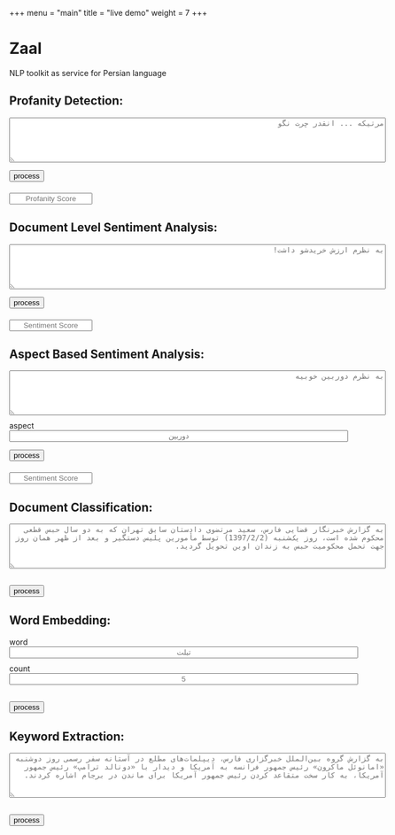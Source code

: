 +++
menu = "main"
title = "live demo"
weight = 7
+++

<html lang="en">
<head>
  <title>Zaal</title>
  <meta charset="utf-8">
  <meta name="viewport" content="width=device-width, initial-scale=1">
  <link rel="stylesheet" href="https://maxcdn.bootstrapcdn.com/bootstrap/3.3.7/css/bootstrap.min.css">
  <script src="https://ajax.googleapis.com/ajax/libs/jquery/3.3.1/jquery.min.js"></script>
  <script src="https://maxcdn.bootstrapcdn.com/bootstrap/3.3.7/js/bootstrap.min.js"></script>
</head>
<body>

<script type="text/javascript" language="javascript">

function sortByKey(array, key) {
return array.sort(function(a, b) {
    var x = a[key]; var y = b[key];
    return ((x > y) ? -1 : ((x < y) ? 1 : 0));
});
}

function userActionProfanityDetector() {
    var xhttp = new XMLHttpRequest();
    xhttp.open("POST", "http://88.99.203.40:9691/Zaal/api", false);
    xhttp.setRequestHeader("Content-type", "application/json");
    xhttp.setRequestHeader('Access-Control-Allow-Origin', '*');
    var doc = document.getElementById("document_pda").value.replace(/[\n"']/g, "");
    var load = `{"method": "profanity_detection", "args":{"document":"${doc}"}}`;
    xhttp.send(load);
    if (xhttp.status == 200) {
        var obj = JSON.parse(xhttp.responseText);
        document.getElementById("score_pd").value = obj.results.pay_load.profanity_score
    } else if (xhttp.status == 401) {
          alert(xhttp.responseText)
    }
    else {
        alert("No connection to server ...")
    }
}


function userActionDSA() {
    var xhttp = new XMLHttpRequest();
    xhttp.open("POST", "http://88.99.203.40:9691/Zaal/api", false);
    xhttp.setRequestHeader("Content-type", "application/json");
    xhttp.setRequestHeader('Access-Control-Allow-Origin', '*');
    var doc = document.getElementById("document_dsa").value.replace(/[\n"']/g, "");
    var load = `{"method": "sentiment_analyzer", "args":{"document":"${doc}"}}`;
    xhttp.send(load);
    if (xhttp.status == 200) {
        var obj = JSON.parse(xhttp.responseText);
        document.getElementById("score_dsa").value = obj.results.pay_load.sentiment_score
    } else if (xhttp.status == 401) {
          alert(xhttp.responseText)
    }
    else {
        alert("No connection to server ...")
    }
}

function userActionASA() {
    var xhttp = new XMLHttpRequest();
    xhttp.open("POST", "http://88.99.203.40:9691/Zaal/api", false);
    xhttp.setRequestHeader("Content-type", "application/json");
    xhttp.setRequestHeader('Access-Control-Allow-Origin', '*');
    var doc = document.getElementById("document_asa").value.replace(/[\n"']/g, "");
    var aspect = document.getElementById("aspect").value.replace(/[\n"']/g, "");
    
    var load = `{"method": "aspect_sentiment_analyzer", "args":{"document": "${doc}", "aspect": "${aspect}"}}`;
    
    xhttp.send(load);
    if (xhttp.status == 200) {
        var obj = JSON.parse(xhttp.responseText);
        document.getElementById("score_asa").value = obj.results.pay_load.sentiment_score
    } else if (xhttp.status == 401) {
          alert(xhttp.responseText)
    }
    else {
        alert("An error occurred ...")
    }
}


function json2table(json, classes) {
  var cols = Object.keys(json[0]);
  var headerRow = '';
  var bodyRows = '';
  classes = classes || '';
  cols.map(function(col) {
  headerRow += '<th>' + col + '</th>';
});

json.map(function(row) {
  bodyRows += '<tr>';

  cols.map(function(colName) {
  bodyRows += '<td>' + row[colName] + '</td>';
});

  bodyRows += '</tr>';
});

return '<table class="table table-striped text-center" style="display:inline; width:300px; text-align:center" ><thead><tr>' +
       headerRow +
       '</tr></thead><tbody>' +
       bodyRows +
       '</tbody></table>';
}

function userActionDC() {
    var xhttp = new XMLHttpRequest();
    xhttp.open("POST", "http://88.99.203.40:9691/Zaal/api", false);
    xhttp.setRequestHeader("Content-type", "application/json");
    xhttp.setRequestHeader('Access-Control-Allow-Origin', '*');
    var doc = document.getElementById("document_dc").value.replace(/[\n"']/g, "");
    var load = `{"method": "document_classifier", "args":{"document":"${doc}"}}`;
    xhttp.send(load);
    if (xhttp.status == 200) {
        var data = []
        var responseJson = JSON.parse(xhttp.responseText);
      
        for (var key in responseJson.results.pay_load) {
                if (data.indexOf(key) === -1) {
                    data.push({"class": key, "class_weight": responseJson.results.pay_load[key]});
                }
            }
      sortByKey(data, "class_weight")
      document.getElementById('classTable').innerHTML = json2table(data);
    } else if (xhttp.status == 401) {
          alert(xhttp.responseText)
    }
    else {
        alert("No connection to server ...")
    }
}

String.prototype.allReplace = function(obj) {
    var retStr = this;
    for (var x in obj) {
        retStr = retStr.replace(new RegExp(x, 'g'), obj[x]);
    }
    return retStr;
};

function isBlank(str) {
    return (!str || /^\s*$/.test(str));
}

function userActionEE() {
    var xhttp = new XMLHttpRequest();
    xhttp.open("POST", "http://88.99.203.40:9691/Zaal/api", false);
    xhttp.setRequestHeader("Content-type", "application/json");
    xhttp.setRequestHeader('Access-Control-Allow-Origin', '*');
    var word = document.getElementById("word").value.replace(/[\n"']/g, "");
    var k = document.getElementById("k").value.allReplace({"۰": "0", "۱": "1", "۲": "2", "۳": "3", "۴": "4", "۵": "5", "۶": "6", "۷": "7", "۸": "8", "۹": "9"})
    
    if (isBlank(k)){
    k = 1
    }
    var load = `{"method": "word_suggester", "args":{"word": "${word}", "k-nearest": ${k}}}`;
    
    xhttp.send(load);
    if (xhttp.status == 200) {
        var data = []
        var responseJson = JSON.parse(xhttp.responseText);
        for (var key in responseJson.results.pay_load) {
                if (data.indexOf(key) === -1) {
                    data.push({"word": key, "simlarity_score": responseJson.results.pay_load[key]});
                }
            }
      sortByKey(data, "simlarity_score")
      document.getElementById('classTableEE').innerHTML = json2table(data);
    } else if (xhttp.status == 401) {
          alert(xhttp.responseText)
    }
    else {
        alert("An error occurred ...")
    }
}

function userActionKWE() {
    var xhttp = new XMLHttpRequest();
    xhttp.open("POST", "http://88.99.203.40:9691/Zaal/api", false);
    xhttp.setRequestHeader("Content-type", "application/json");
    xhttp.setRequestHeader('Access-Control-Allow-Origin', '*');
    var doc = document.getElementById("document_kwe").value.replace(/[\n"']/g, "");
    var load = `{"method": "keyword_extractor", "args":{"document":"${doc}"}}`;
    xhttp.send(load);
    if (xhttp.status == 200) {
        var data = []
        var responseJson = JSON.parse(xhttp.responseText);
        for (var key in responseJson.results.pay_load) {
                if (data.indexOf(key) === -1) {
                    data.push({"word": key, "word_weight": responseJson.results.pay_load[key]});
                }
            }
        
      sortByKey(data, "word_weight")
      document.getElementById('classTableKWE').innerHTML = json2table(data);
    } else if (xhttp.status == 401) {
          alert(xhttp.responseText)
    }
    else {
        alert("No connection to server ...")
    }
}

</script>

<div class="jumbotron text-center">
  <h1>Zaal</h1>
  <p>NLP toolkit as service for Persian language</p> 
</div>


<div class="container">
       <h2>Profanity Detection: </h2>
       <form>
         <div class="form-group">
            <textarea class="form-control" placeholder="مرتیکه ... انقدر چرت نگو" rows="5" dir="rtl" id="document_pda" name="document" style='display:inline; width:680px;'></textarea>
        </div> 
       </form>
</div>

<div class="submitbutton text-center" style="margin-top:10px">
<button onclick="userActionProfanityDetector()" type="button" class="btn btn-success">process</button>
</div>

<div class="myscore_psore text-center" style="margin-top:20px">
<input type="text" placeholder="Profanity Score" name="name" id="score_pd" class="form-control"  style='display:inline; width:150px; text-align:center'/>
</div>


<div class="container">
       <h2>Document Level Sentiment Analysis: </h2>
       <form>
         <div class="form-group">
            <textarea class="form-control" placeholder="به نظرم ارزش خریدشو داشت!" rows="5" dir="rtl" id="document_dsa" name="document" style='display:inline; width:680px;'></textarea>
        </div> 
       </form>
</div>

<div class="submitbutton text-center" style="margin-top:10px">
<button onclick="userActionDSA()" type="button" class="btn btn-success">process</button>
</div>

<div class="myscore_dsa text-center" style="margin-top:20px">
<input type="text" placeholder="Sentiment Score" name="name" id="score_dsa" class="form-control"  style='display:inline; width:150px; text-align:center'/>
</div>


<div class="container">
         <h2>Aspect Based Sentiment Analysis: </h2>
       <form>
        <div class="form-group">
            <textarea class="form-control" placeholder="به نظرم دوربین خوبیه" rows="5" dir="rtl" id="document_asa" name="document" style='display:inline; width:680px;'></textarea>
        </div> 
        <div class="input-group" style="margin-top:10px">
        <span class="input-group-addon">aspect</span>
            <input dir="rtl" id="aspect" type="text" class="form-control" placeholder="دوربین"  name="document" style='display:inline; text-align:center; width:612px;'>
        </div>
       </form>
</div>

<div class="submitbutton text-center" style="margin-top:10px">
<button onclick="userActionASA()" type="button" class="btn btn-success">process</button>
</div>

<div class="myscore_asa text-center" style="margin-top:20px">
<input type="text" placeholder="Sentiment Score" name="name" id="score_asa" class="form-control"  style='display:inline; width:150px; text-align:center'/>
</div>


<div class="container">
      <h2>Document Classification:</h2>
       <form>
        <div class="form-group">
            <textarea class="form-control" placeholder="به گزارش خبرنگار قضایی فارس، سعید مرتضوی دادستان سابق تهران که به دو سال حبس قطعی محکوم شده است، روز یک‌شنبه (1397/2/2) توسط مأمورین پلیس دستگیر و بعد از ظهر همان روز جهت تحمل محکومیت حبس به زندان اوین تحویل گردید." rows="5" dir="rtl" id="document_dc" name="document" style='display:inline; width:680px;'></textarea>
        </div>
       </form>
</div>

<div class="submitbutton text-center" style="margin-top:30px">
<button onclick="userActionDC()" type="button" class="btn btn-success">process</button>
</div>

<div id="classTable" class="dc_table text-center" style="margin-top:30px;" ></div>

<div class="container">
      <h2>Word Embedding:</h2>
       <form>
        <div class="input-group">
            <span class="input-group-addon">word</span>
            <input dir="rtl" id="word" type="text" class="form-control" name="document" placeholder="تبلت" style='display:inline; text-align:center; width:630px;'>
        </div>
        <div class="input-group" style="margin-top:10px">
        <span class="input-group-addon">count</span>
            <input dir="rtl" id="k" type="text" class="form-control" name="document" placeholder="5" style='display:inline; text-align:center; width:630px;'>
        </div>
       </form>
</div>

<div class="submitbutton text-center" style="margin-top:30px">
<button onclick="userActionEE()" type="button" class="btn btn-success">process</button>
</div>

<div id="classTableEE" class="simlarity_table text-center" style="margin-top:30px;" ></div>


<div class="container">
      <h2>Keyword Extraction:</h2>
       <form>
        <div class="form-group">
            <textarea class="form-control" placeholder="به گزارش گروه بین‌الملل خبرگزاری فارس، دیپلمات‌های مطلع در آستانه سفر رسمی روز دوشنبه «امانوئل ماکرون» رئیس جمهور فرانسه به آمریکا و دیدار با «دونالد ترامپ» رئیس جمهور آمریکا، به کار سخت متقاعد کردن رئیس جمهور آمریکا برای ماندن در برجام اشاره کردند."  rows="5" dir="rtl" id="document_kwe" name="document" style='display:inline; width:680px;'></textarea>
        </div>
       </form>
</div>

<div class="submitbutton text-center" style="margin-top:30px">
<button onclick="userActionKWE()" type="button" class="btn btn-success">process</button>
</div>

<div id="classTableKWE" class="kweTable text-center" style="margin-top:30px;" ></div>

</body>
</html>
